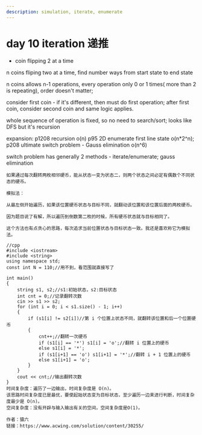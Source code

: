 ```yaml
---
description: simulation, iterate, enumerate
---
```


# day 10 iteration 递推



* coin flipping 2 at a time

n coins fliping two at a time, find number ways from start state to end state

n coins allows n-1 operations, every operation only 0 or 1 times( more than 2 is repeating), order doesn't matter;&#x20;

consider first coin - if it's different, then must do first operation; after first coin, consider second coin and same logic applies.

whole sequence of operation is fixed,  so no need to search/sort; looks like DFS but it's recursion

expansion: p1208 recursion o(n) p95 2D enumerate first line state o(n\*2^n); p208 ultimate switch problem - Gauss elimination o(n^6)

switch problem has generally 2 methods - iterate/enumerate; gauss elimination

```
如果通过每次翻转两枚相邻硬币，能从状态一变为状态二，则两个状态之间必定有偶数个不同状态的硬币。

模拟法：

从最左侧开始遍历，如果该位置硬币状态与目标不同，就翻动该位置和该位置后面的两枚硬币。

因为题目说了有解，所以遍历到倒数第二枚的时候，所有硬币状态就与目标相同了。

这个方法也有点贪心的思路，每次追求当前位置状态与目标状态一致。我还是喜欢称它为模拟法。

//cpp
#include <iostream>
#include <string>
using namespace std;
const int N = 110;//用不到，看范围就直接写了

int main()
{
    string s1, s2;//s1:初始状态，s2:目标状态
    int cnt = 0;//记录翻转次数
    cin >> s1 >> s2;
    for (int i = 0; i < s1.size() - 1; i++)
    {
        if (s1[i] != s2[i])//第 i 个位置上状态不同，就翻转该位置和后一个位置硬币
        {
            cnt++;//翻转一次硬币
            if (s1[i] == '*') s1[i] = 'o';//翻转 i 位置上的硬币
            else s1[i] = '*';
            if (s1[i+1] == 'o') s1[i+1] = '*';//翻转 i + 1 位置上的硬币
            else s1[i+1] = 'o';
        }
    }
    cout << cnt;//输出翻转次数
}
时间复杂度：遍历了一边输出，时间复杂度是 O(n)。
该思路时间复杂度已是最优，要使起始状态变为目标状态，至少遍历一边来进行判断，时间复杂度最少是 O(n)。
空间复杂度：没有开辟与输入输出有关的空间，空间复杂度是O(1)。

作者：猿六
链接：https://www.acwing.com/solution/content/30255/

```
